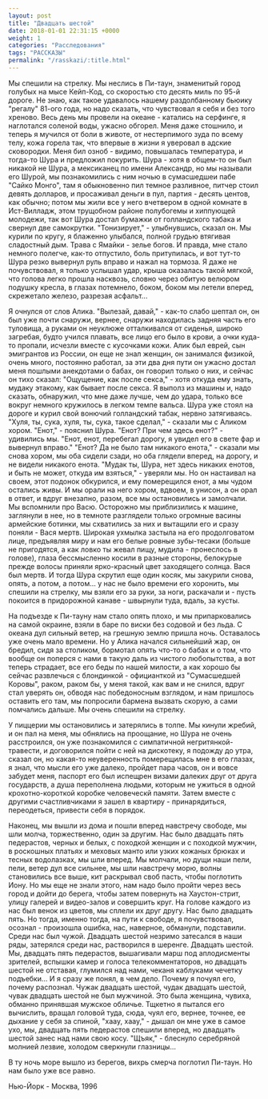```yaml
---
layout: post
title: "Двадцать шестой"
date: 2018-01-01 22:31:15 +0000
weight: 1
categories: "Расследования"
tags: "РАССКАЗЫ"
permalink: "/rasskazi/:title.html"
---
```

Мы спешили на стрелку. Мы неслись в Пи-таун, знаменитый город голубых на мысе Кейп-Код, со скоростью сто десять миль по 95-й дороге. Не знаю, как такое удавалось нашему раздолбанному бьюику "регалу" 81-ого года, но надо сказать, что чувствовал я себя и без того хреново. Весь день мы провели на океане - катались на серфинге, я наглотался соленой воды, ужасно обгорел. Меня даже стошнило, и теперь я мучился от боли в животе, от нестерпимого зуда по всему телу, кожа горела так, что впервые в жизни я уверовал в адские сковородки. Меня бил озноб - видимо, повышалась температура, и тогда-то Шура и предложил покурить. Шура - хотя в общем-то он был никакой не Шура, а мексиканец по имени Александр, но мы называли его Шурой, мы познакомились с ним ночью в сумасшедшеи пабе "Сайко Монго", там я обыкновенно пил темное разливное, питчер стоил девять долларов, и просаживал деньги в пул, партия - десять центов, как обычно; потом мы жили все у него вчетвером в одной комнате в Ист-Вилладж, этом трущобном районе полубогемы и хиппующей молодежи, так вот Шура достал бумажки от голландского табака и свернул две самокрутки. "Тонизирует," - улыбнувшись, сказал он. Мы курили по кругу, я блаженно улыбался, полной грудью втягивая сладостный дым. Трава с Ямайки - зелье богов. И правда, мне стало немного полегче, как-то отпустило, боль притупилась, и вот тут-то Шура резко вывернул руль вправо и нажал на тормоза. Я даже не почувствовал, я только услышал удар, крыша оказалась такой мягкой, что голова легко прошла насквозь, словно через обитую велюром подушку кресла, в глазах потемнело, боком, боком мы летели вперед, скрежетало железо, разрезая асфальт...

Я очнулся от слов Алика. "Вылезай, давай," - как-то слабо шептал он, он был уже почти снаружи, вернее, снаружи находилась задняя часть его туловища, а руками он неуклюже отталкивался от сиденья, широко загребая, будто учился плавать, все лицо его было в крови, а очки куда-то пропали, исчезли вместе с кусочками кожи. Алик был еврей, сын эмигрантов из России, он еще не знал женщин, он занимался физикой, очень много, постоянно работал, за эти два дня пути он ужасно достал меня пошлыми анекдотами о бабах, он говорил только о них, и сейчас он тихо сказал: "Ощущение, как после секса," - хотя откуда ему знать, мудаку этакому, как бывает после секса. Я выполз из машины и, надо сказать, обнаружил, что мне даже лучше, чем до удара, только все вокруг немного кружилось в легком темпе вальса. Шура уже стоял на дороге и курил свой вонючий голландский табак, нервно затягиваясь. "Хуля, ты, сука, хуля, ты, сука, такое сделал," - сказали мы с Аликом хором. "Енот," - пояснил Шура. "Енот? При чем здесь енот?" - удивились мы. "Енот, енот, перебегал дорогу, я увидел его в свете фар и вывернул вправо." "Енот? Да не было там никакого енота," - сказали мы снова хором, мы оба сидели сзади, но оба глядели вперед, на дорогу, и не видели никакого енота. "Мудак ты, Шура, нет здесь никаких енотов, и быть не может, откуда им взяться," - уверяли мы. Но он настаивал на своем, этот подонок обкурился, и ему померещился енот, а мы чудом остались живы. И мы орали на него хором, вдвоем, в унисон, а он орал в ответ, и вдруг внезапно, разом, все мы остановились и замолчали. Мы вспомнили про Васю. Осторожно мы приблизились к машине, заглянули в нее, но в темноте разглядели только огромные васины армейские ботинки, мы схватились за них и вытащили его и сразу поняли - Вася мертв. Широкая ухмылка застыла на его продолговатом лице, предъявляя миру и нам его белые ровные зубы-тесаки (больше не пригодятся, а как ловко ты жевал пищу, мудила - пронеслось в голове), глаза бессмысленно косили в разные стороны, белокурые прежде волосы приняли ярко-красный цвет заходящего солнца. Вася был мертв. И тогда Шура скрутил еще один косяк, мы закурили снова, опять, а потом, а потом... у нас не было времени его хоронить, мы спешили на стрелку, мы взяли его за руки, за ноги, раскачали и - пусть покоится в придорожной канаве - швырнули туда, вдаль, за кусты.

На подъезде к Пи-тауну нам стало опять плохо, и мы припарковались на самой окраине, взяли в баре по виски без содовой и без льда. С океана дул сильный ветер, на грешную землю пришла ночь. Оставалось уже очень мало времени. Но у Алика начался сильнейший жар, он бредил, сидя за столиком, бормотал опять что-то о бабах и о том, что вообще он поперся с нами в такую даль из чистого любопытства, а вот теперь страдает, все его беды по нашей милости, а как хорошо бы сейчас развлечься с блондинкой - официанткой из "Сумасшедшей Коровы", раком, раком бы, у меня такой, как вам и не снился, вдруг стал уверять он, обводя нас победоносным взглядом, и нам пришлось оставить его там, мы попросили бармена вызвать скорую, а сами помчались дальше. Мы очень спешили на стрелку.

У пиццерии мы остановились и затерялись в толпе. Мы кинули жребий, и он пал на меня, мы обнялись на проощание, но Шура не очень расстроился, он уже познакомился с симпатичной негритянкой-травести, и договорился пойти с ней на дискотеку, я подожду до утра, сказал он, но какая-то неуверенность померещилась мне в его глазах, я знал, что мысли его уже далеко, пройдет пара часов, он и вовсе забудет меня, паспорт его был испещрен визами далеких друг от друга государств, а душа переполнена людьми, которым не ужиться в одной крохотно-короткой коробке человеческй памяти. Затем вместе с другими счастливчиками я зашел в квартиру - принарядиться, переодеться, привести себя в порядок.

Наконец, мы вышли из дома и пошли вперед навстречу свободе, мы шли молча, торжественно, один за другим. Нас было двадцать пять педерастов, черных и белых, с походкой женщин и с походкой мужчин, в роскошных платьях и меховых манто или узких кожаных брюках и тесных водолазках, мы шли вперед. Мы молчали, но дущи наши пели, пели, ветер дул все сильнее, мы шли навстречу морю, волны становились все выше, кит раскрывал своб пасть, чтобы поглотить Иону. Но мы еще не знали этого, нам надо было пройти через весь город и дойти до берега, чтобы затем повернуть на Хаустон-стрит, улицу галерей и видео-залов и совершить круг. На голове каждого из нас был венок из цветов, мы сплели их друг другу. Нас было двадцать пять. Но тогда, именно тогда, на пути к свободе, я почувствовал, осознал - произошла ошибка, нас, наверное, обманули, подставили. Среди нас был чужой. Двадцать шестой незримо затесался в наши ряды, затерялся среди нас, растворился в шеренге. Двадцать шестой. Мы, двадцать пять педерастов, вышагивали марш под аплодисменты зрителей, вспышки камер и голоса телекомментаторов, но двадцать шестой не отставая, глумился над нами, чеканя каблуками чечетку подъебки... И я сразу же понял, в чем дело. Почему я почуял его, почему распознал. Чужак двадцать шестой, чудак двадцать шестой, чувак двадцать шестой не был мужчиной. Это была женщина, чувиха, обманно принявшая мужское обличье. Тщкетно я пытался его вычислить, вращал головой туда, сюда, чуял его, вернее, точнее, ее дыхание у себя за спиной, "хаау, хаау," - дышал он мне уже в самое ухо, мы, двадцать пять педерастов спешили вперед, но двадцать шестой занес над нами свою косу. "Щъяк," - блеснуло серебряной молнией лезвие, холодом сверкнули глазницы...

В ту ночь море вышло из берегов, вихрь смерча поглотил Пи-таун. Но нам было уже все равно.

Нью-Йорк - Москва, 1996
